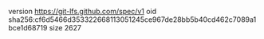 version https://git-lfs.github.com/spec/v1
oid sha256:cf6d5466d353322668113051245ce967de28bb5b40cd462c7089a1bce1d68719
size 2627
